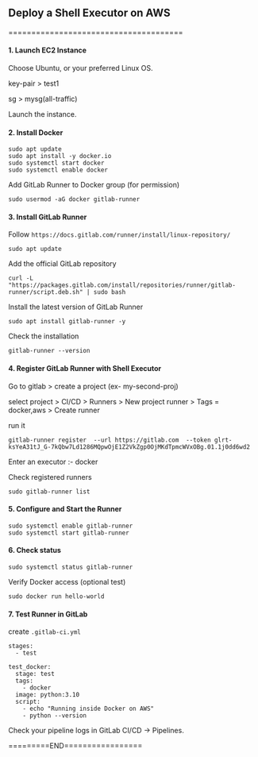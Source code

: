 ## Deploy a Shell Executor on AWS
======================================


#### 1. Launch EC2 Instance

Choose Ubuntu, or your preferred Linux OS.

key-pair > test1

sg > mysg(all-traffic)

Launch the instance.


#### 2. Install Docker

```
sudo apt update
sudo apt install -y docker.io
sudo systemctl start docker
sudo systemctl enable docker
```

Add GitLab Runner to Docker group (for permission)

```
sudo usermod -aG docker gitlab-runner
```


#### 3. Install GitLab Runner

Follow `https://docs.gitlab.com/runner/install/linux-repository/`

```
sudo apt update
```

Add the official GitLab repository

```
curl -L "https://packages.gitlab.com/install/repositories/runner/gitlab-runner/script.deb.sh" | sudo bash
```

Install the latest version of GitLab Runner

```
sudo apt install gitlab-runner -y
```

Check the installation

```
gitlab-runner --version
```

#### 4. Register GitLab Runner with Shell Executor

Go to gitlab  > create a project (ex- my-second-proj)

select project > CI/CD > Runners > New project runner  >  Tags = docker,aws   >  Create runner

run it

```
gitlab-runner register  --url https://gitlab.com  --token glrt-ksYeA31tJ_G-7kQbw7Ld1286MQpwOjE1Z2VkZgp0OjMKdTpmcWVxOBg.01.1j0dd6wd2
```

Enter an executor :- docker

Check registered runners

```
sudo gitlab-runner list
```

#### 5. Configure and Start the Runner

```
sudo systemctl enable gitlab-runner
sudo systemctl start gitlab-runner
```

#### 6. Check status

```
sudo systemctl status gitlab-runner
```

Verify Docker access (optional test)

```
sudo docker run hello-world
```

#### 7. Test Runner in GitLab

create `.gitlab-ci.yml`

```
stages:
  - test

test_docker:
  stage: test
  tags:
    - docker
  image: python:3.10
  script:
    - echo "Running inside Docker on AWS"
    - python --version

```

Check your pipeline logs in GitLab CI/CD → Pipelines.


=========END=================
